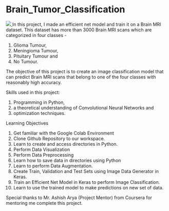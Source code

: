 # Brain_Tumor_Classification
<a href=""> <img src="https://cdn-prod.medicalnewstoday.com/content/images/articles/321/321809/illustration-of-brain-tumor.jpg"> </a>
In this project, I made an efficient net model and train it on a Brain MRI dataset. This dataset has more than 3000 Brain MRI scans which are categorized in four classes - 
1.	Glioma Tumour, 
2.	Meningioma Tumour, 
3.	Pituitary Tumour and 
4.	No Tumour. 

The objective of this project is to create an image classification model that can predict Brain MRI scans that belong to one of the four classes with reasonably high accuracy. 

Skills used in this project: 

1.	Programming in Python, 
2.	a theoretical understanding of Convolutional Neural Networks and 
3.	optimization techniques.

Learning Objectives

1.	Get familiar with the Google Colab Environment
2.	Clone Github Repository to our workspace.
3.	Learn to create and access directories in Python.
4.	Perform Data Visualization
5.	Perform Data Preprocessing
6.	Learn how to save data in directories using Python
7.	Learn to perform Data Augmentation.
8.	Create Train, Validation and Test Sets using Image Data Generator in Keras.
9.	Train an Efficient Net Model in Keras to perform Image Classification.
10.	Learn to use the trained model to make predictions on new set of data.

Special thanks to Mr. Ashish Arya (Project Mentor) from Coursera for mentoring me complete this project. 
